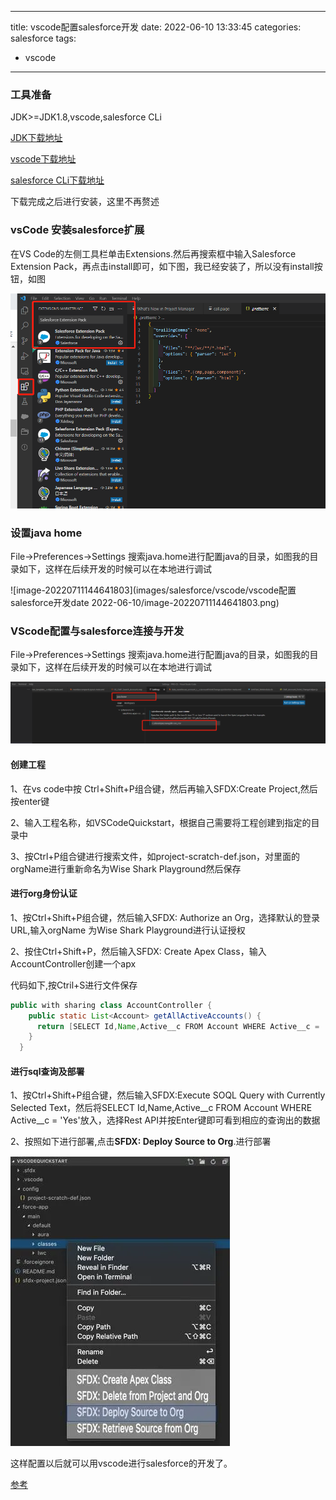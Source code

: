 
---
title: vscode配置salesforce开发
date: 2022-06-10 13:33:45
categories: salesforce
tags:
  - vscode
---




### 工具准备

JDK>=JDK1.8,vscode,salesforce CLi

[JDK下载地址](https://www.oracle.com/java/technologies/javase/upgrade.html)

[vscode下载地址](https://code.visualstudio.com/)

[salesforce CLi下载地址](https://developer.salesforce.com/tools/sfdxcli)

下载完成之后进行安装，这里不再赘述

### vsCode 安装salesforce扩展

在VS Code的左侧工具栏单击Extensions.然后再搜索框中输入Salesforce Extension Pack，再点击install即可，如下图，我已经安装了，所以没有install按钮，如图

![1654063761-1655106672387](images/salesforce/vscode/vscode配置salesforce开发2022-06-10/1654063761-1655106672387.png)

### 设置java home

File->Preferences->Settings
搜索java.home进行配置java的目录，如图我的目录如下，这样在后续开发的时候可以在本地进行调试

![image-20220711144641803](images/salesforce/vscode/vscode配置salesforce开发date 2022-06-10/image-20220711144641803.png)

### VScode配置与salesforce连接与开发

File->Preferences->Settings
搜索java.home进行配置java的目录，如图我的目录如下，这样在后续开发的时候可以在本地进行调试

![image-20220711153039829](images/salesforce/vscode/vscode配置salesforce开发2022-06-10/image-20220711153039829.png)

#### 创建工程

1、在vs code中按 Ctrl+Shift+P组合键，然后再输入SFDX:Create Project,然后按enter键

2、输入工程名称，如VSCodeQuickstart，根据自己需要将工程创建到指定的目录中

3、按Ctrl+P组合键进行搜索文件，如project-scratch-def.json，对里面的orgName进行重新命名为Wise Shark Playground然后保存

#### 进行org身份认证

1、按Ctrl+Shift+P组合键，然后输入SFDX: Authorize an Org，选择默认的登录URL,输入orgName 为Wise Shark Playground进行认证授权

2、按住Ctrl+Shift+P，然后输入SFDX: Create Apex Class，输入AccountController创建一个apx

代码如下,按Ctril+S进行文件保存

```java
public with sharing class AccountController {
    public static List<Account> getAllActiveAccounts() {
      return [SELECT Id,Name,Active__c FROM Account WHERE Active__c = 'Yes'];
    }
  }
```

#### 进行sql查询及部署

1、按Ctrl+Shift+P组合键，然后输入SFDX:Execute SOQL Query with Currently Selected Text，然后将SELECT Id,Name,Active__c FROM Account WHERE Active__c = 'Yes'放入，选择Rest API并按Enter键即可看到相应的查询出的数据

2、按照如下进行部署,点击**SFDX: Deploy Source to Org**.进行部署

![1](images/salesforce/vscode/vscode配置salesforce开发2022-06-10/1.webp)

这样配置以后就可以用vscode进行salesforce的开发了。

[参考](https://developer.salesforce.com/tools/vscode/en/getting-started/install)